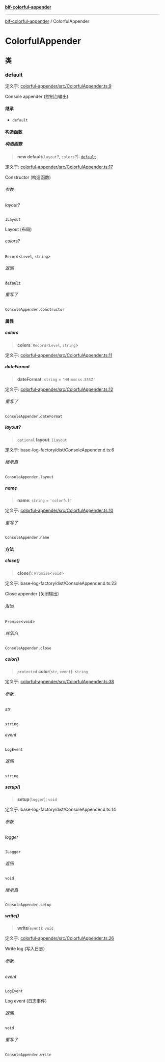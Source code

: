 [**blf-colorful-appender**](index.md)

***

[blf-colorful-appender](index.md) / ColorfulAppender

# ColorfulAppender

## 类

### default

定义于: [colorful-appender/src/ColorfulAppender.ts:9](https://github.com/fengxinming/log-base/blob/531de42a0f94da12b314d5f0d519bbe6bce7c154/packages/colorful-appender/src/ColorfulAppender.ts#L9)

Console appender (控制台输出)

#### 继承

- `default`

#### 构造函数

##### 构造函数

> **new default**(`layout`?, `colors`?): [`default`](#default)

定义于: [colorful-appender/src/ColorfulAppender.ts:17](https://github.com/fengxinming/log-base/blob/531de42a0f94da12b314d5f0d519bbe6bce7c154/packages/colorful-appender/src/ColorfulAppender.ts#L17)

Constructor (构造函数)

###### 参数

###### layout?

`ILayout`

Layout (布局)

###### colors?

`Record`\<`Level`, `string`\>

###### 返回

[`default`](#default)

###### 重写了

`ConsoleAppender.constructor`

#### 属性

##### colors

> **colors**: `Record`\<`Level`, `string`\>

定义于: [colorful-appender/src/ColorfulAppender.ts:11](https://github.com/fengxinming/log-base/blob/531de42a0f94da12b314d5f0d519bbe6bce7c154/packages/colorful-appender/src/ColorfulAppender.ts#L11)

##### dateFormat

> **dateFormat**: `string` = `'HH:mm:ss.SSSZ'`

定义于: [colorful-appender/src/ColorfulAppender.ts:12](https://github.com/fengxinming/log-base/blob/531de42a0f94da12b314d5f0d519bbe6bce7c154/packages/colorful-appender/src/ColorfulAppender.ts#L12)

###### 重写了

`ConsoleAppender.dateFormat`

##### layout?

> `optional` **layout**: `ILayout`

定义于: base-log-factory/dist/ConsoleAppender.d.ts:6

###### 继承自

`ConsoleAppender.layout`

##### name

> **name**: `string` = `'colorful'`

定义于: [colorful-appender/src/ColorfulAppender.ts:10](https://github.com/fengxinming/log-base/blob/531de42a0f94da12b314d5f0d519bbe6bce7c154/packages/colorful-appender/src/ColorfulAppender.ts#L10)

###### 重写了

`ConsoleAppender.name`

#### 方法

##### close()

> **close**(): `Promise`\<`void`\>

定义于: base-log-factory/dist/ConsoleAppender.d.ts:23

Close appender (关闭输出)

###### 返回

`Promise`\<`void`\>

###### 继承自

`ConsoleAppender.close`

##### color()

> `protected` **color**(`str`, `event`): `string`

定义于: [colorful-appender/src/ColorfulAppender.ts:38](https://github.com/fengxinming/log-base/blob/531de42a0f94da12b314d5f0d519bbe6bce7c154/packages/colorful-appender/src/ColorfulAppender.ts#L38)

###### 参数

###### str

`string`

###### event

`LogEvent`

###### 返回

`string`

##### setup()

> **setup**(`logger`): `void`

定义于: base-log-factory/dist/ConsoleAppender.d.ts:14

###### 参数

###### logger

`ILogger`

###### 返回

`void`

###### 继承自

`ConsoleAppender.setup`

##### write()

> **write**(`event`): `void`

定义于: [colorful-appender/src/ColorfulAppender.ts:26](https://github.com/fengxinming/log-base/blob/531de42a0f94da12b314d5f0d519bbe6bce7c154/packages/colorful-appender/src/ColorfulAppender.ts#L26)

Write log (写入日志)

###### 参数

###### event

`LogEvent`

Log event (日志事件)

###### 返回

`void`

###### 重写了

`ConsoleAppender.write`
